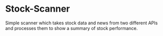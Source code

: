 # Stock-Scanner
Simple scanner which takes stock data and news from two different APIs and processes them to show a summary of stock performance.
